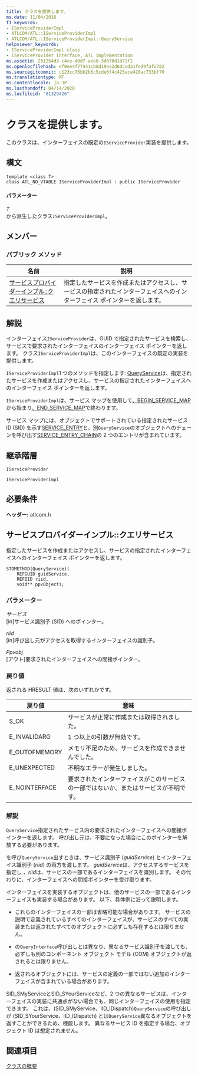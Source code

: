 ```yaml
---
title: クラスを提供します。
ms.date: 11/04/2016
f1_keywords:
- IServiceProviderImpl
- ATLCOM/ATL::IServiceProviderImpl
- ATLCOM/ATL::IServiceProviderImpl::QueryService
helpviewer_keywords:
- IServiceProviderImpl class
- IServiceProvider interface, ATL implementation
ms.assetid: 251254d3-c4ce-40d7-aee0-3d676d1d72f2
ms.openlocfilehash: ef0ee4f77441cb8d19ea2d6dcada1fed9faf2782
ms.sourcegitcommit: c123cc76bb2b6c5cde6f4c425ece420ac733bf70
ms.translationtype: MT
ms.contentlocale: ja-JP
ms.lasthandoff: 04/14/2020
ms.locfileid: "81329426"
---
```

# <a name="iserviceproviderimpl-class"></a>クラスを提供します。

このクラスは、インターフェイスの既定の`IServiceProvider`実装を提供します。

## <a name="syntax"></a>構文

```
template <class T>
class ATL_NO_VTABLE IServiceProviderImpl : public IServiceProvider
```

#### <a name="parameters"></a>パラメーター

*T*<br/>
から派生したクラス`IServiceProviderImpl`。

## <a name="members"></a>メンバー

### <a name="public-methods"></a>パブリック メソッド

|名前|説明|
|----------|-----------------|
|[サービスプロバイダーインプル::クエリサービス](#queryservice)|指定したサービスを作成またはアクセスし、サービスの指定されたインターフェイスへのインターフェイス ポインターを返します。|

## <a name="remarks"></a>解説

インターフェイス`IServiceProvider`は、GUID で指定されたサービスを検索し、サービスで要求されたインターフェイスのインターフェイス ポインターを返します。 クラス`IServiceProviderImpl`は、このインターフェイスの既定の実装を提供します。

`IServiceProviderImpl`1 つのメソッドを指定します: [QueryService](#queryservice)は、指定されたサービスを作成またはアクセスし、サービスの指定されたインターフェイスへのインターフェイス ポインターを返します。

`IServiceProviderImpl`は、サービス マップを使用して[、BEGIN_SERVICE_MAP](service-map-macros.md#begin_service_map)から始まり[、END_SERVICE_MAP](service-map-macros.md#end_service_map)で終わります。

サービス マップには、オブジェクトでサポートされている指定されたサービス ID (SID) を示す[SERVICE_ENTRY](service-map-macros.md#service_entry)と、別`QueryService`のオブジェクトへのチェーンを呼び出す[SERVICE_ENTRY_CHAIN](service-map-macros.md#service_entry_chain)の 2 つのエントリが含まれています。

## <a name="inheritance-hierarchy"></a>継承階層

`IServiceProvider`

`IServiceProviderImpl`

## <a name="requirements"></a>必要条件

**ヘッダー:** atlcom.h

## <a name="iserviceproviderimplqueryservice"></a><a name="queryservice"></a>サービスプロバイダーインプル::クエリサービス

指定したサービスを作成またはアクセスし、サービスの指定されたインターフェイスへのインターフェイス ポインターを返します。

```
STDMETHOD(QueryService)(
    REFGUID guidService,
    REFIID riid,
    void** ppvObject);
```

### <a name="parameters"></a>パラメーター

*サービス*<br/>
[in]サービス識別子 (SID) へのポインター。

*riid*<br/>
[in]呼び出し元がアクセスを取得するインターフェイスの識別子。

*Ppvobj*<br/>
[アウト]要求されたインターフェイスへの間接ポインター。

### <a name="return-value"></a>戻り値

返される HRESULT 値は、次のいずれかです。

|戻り値|意味|
|------------------|-------------|
|S_OK|サービスが正常に作成または取得されました。|
|E_INVALIDARG|1 つ以上の引数が無効です。|
|E_OUTOFMEMORY|メモリ不足のため、サービスを作成できませんでした。|
|E_UNEXPECTED|不明なエラーが発生しました。|
|E_NOINTERFACE|要求されたインターフェイスがこのサービスの一部ではないか、またはサービスが不明です。|

### <a name="remarks"></a>解説

`QueryService`指定されたサービス内の要求されたインターフェイスへの間接ポインターを返します。 呼び出し元は、不要になった場合にこのポインターを解放する必要があります。

を呼び`QueryService`出すときは、サービス識別子 (*guidService*) とインターフェイス識別子 (*riid*) の両方を渡します。 *guidService*は、アクセスするサービスを指定し *、riid*は、サービスの一部であるインターフェイスを識別します。 その代わりに、インターフェイスへの間接ポインターを受け取ります。

インターフェイスを実装するオブジェクトは、他のサービスの一部であるインターフェイスも実装する場合があります。 以下、具体例に沿って説明します。

- これらのインターフェイスの一部は省略可能な場合があります。 サービスの説明で定義されているすべてのインターフェイスが、サービスのすべての実装または返されたすべてのオブジェクトに必ずしも存在するとは限りません。

- の`QueryInterface`呼び出しとは異なり、異なるサービス識別子を渡しても、必ずしも別のコンポーネント オブジェクト モデル (COM) オブジェクトが返されるとは限りません。

- 返されるオブジェクトには、サービスの定義の一部ではない追加のインターフェイスが含まれている場合があります。

SID_SMyServiceとSID_SYourServiceなど、2 つの異なるサービスは、インターフェイスの実装に共通点がない場合でも、同じインターフェイスの使用を指定できます。 これは、(SID_SMyService、IID_IDispatch)`QueryService`の呼び出しが (SID_SYourService、IID_IDispatch) とは`QueryService`異なるオブジェクトを返すことができるため、機能します。 異なるサービス ID を指定する場合、オブジェクト ID は想定されません。

## <a name="see-also"></a>関連項目

[クラスの概要](../../atl/atl-class-overview.md)
